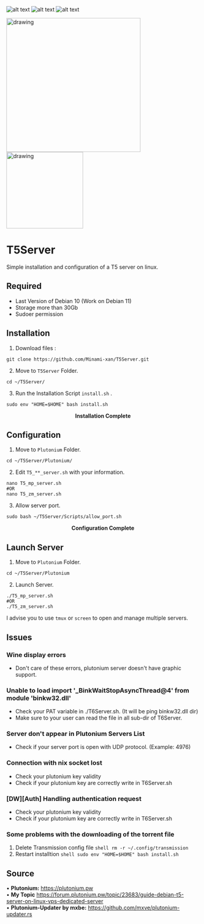 
![alt text](https://img.shields.io/badge/Debian-10-red?logo=Debian)
![alt text](https://img.shields.io/badge/Debian-11-green?logo=Debian)
![alt text](https://img.shields.io/badge/Plutonium-T5-blue)

<img src="https://imgur.com/bBrx8Hf.png" alt="drawing" width="350"/> <img src="https://i.imgur.com/TdpsBgH.png" alt="drawing" width="200"/>

# T5Server
Simple installation and configuration of a T5 server on linux.

## Required
+ Last Version of Debian 10 (Work on Debian 11)
+ Storage more than 30Gb
+ Sudoer permission

## Installation
1. Download files : 
```shell 
git clone https://github.com/Minami-xan/T5Server.git
```
2. Move to `T5Server` Folder.
```shell
cd ~/T5Server/
```
3. Run the Installation Script `install.sh` .
```shell
sudo env "HOME=$HOME" bash install.sh
```
<center> <b>Installation Complete</b> </center>

## Configuration
1. Move to `Plutonium` Folder.
```shell
cd ~/T5Server/Plutonium/
```
2. Edit `T5_**_server.sh` with your information.
```shell
nano T5_mp_server.sh
#OR
nano T5_zm_server.sh
```
3. Allow server port.
```shell
sudo bash ~/T5Server/Scripts/allow_port.sh
```
<center> <b>Configuration Complete</b> </center>

## Launch Server
1. Move to `Plutonium` Folder.
```shell
cd ~/T5Server/Plutonium
```
2. Launch Server. 
```shell
./T5_mp_server.sh
#OR
./T5_zm_server.sh
```
   I advise you to use `tmux` or `screen` to open and manage multiple servers.

## Issues
### Wine display errors
   + Don't care of these errors, plutonium server doesn't have graphic support.

### Unable to load import '_BinkWaitStopAsyncThread@4' from module 'binkw32.dll'
   + Check your PAT variable in ./T6Server.sh. (It will be ping binkw32.dll dir)
   + Make sure to your user can read the file in all sub-dir of T6Server.

### Server don't appear in Plutonium Servers List
   + Check if your server port is open with UDP protocol. (Example: 4976)

### Connection with nix socket lost
   + Check your plutonium key validity
   + Check if your plutonium key are correctly write in T6Server.sh

### [DW][Auth] Handling authentication request
   + Check your plutonium key validity
   + Check if your plutonium key are correctly write in T6Server.sh

### Some problems with the downloading of the torrent file
   1. Delete Transmission config file ```shell rm -r ~/.config/transmission```
   2. Restart installtion ```shell sudo env "HOME=$HOME" bash install.sh```

## Source
• **Plutonium:** https://plutonium.pw <br>
• **My Topic** https://forum.plutonium.pw/topic/23683/guide-debian-t5-server-on-linux-vps-dedicated-server <br>
• **Plutonium-Updater by mxbe:** https://github.com/mxve/plutonium-updater.rs <br>